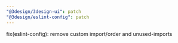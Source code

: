 ```yaml
---
"@3design/3design-ui": patch
"@3design/eslint-config": patch
---
```


fix(eslint-config): remove custom import/order and unused-imports
